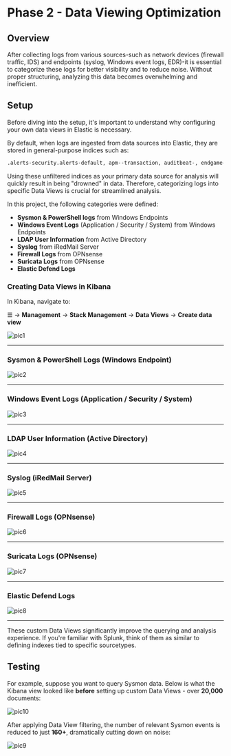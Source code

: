 # Phase 2 - Data Viewing Optimization

## Overview

After collecting logs from various sources-such as network devices (firewall traffic, IDS) and endpoints (syslog, Windows event logs, EDR)-it is essential to categorize these logs for better visibility and to reduce noise. Without proper structuring, analyzing this data becomes overwhelming and inefficient.

## Setup

Before diving into the setup, it's important to understand why configuring your own data views in Elastic is necessary.

By default, when logs are ingested from data sources into Elastic, they are stored in general-purpose indices such as:

```bash
.alerts-security.alerts-default, apm--transaction, auditbeat-, endgame-,filebeat-, logs-, packetbeat-, traces-apm, winlogbeat-*,-elastic-cloud-logs-
```


Using these unfiltered indices as your primary data source for analysis will quickly result in being "drowned" in data. Therefore, categorizing logs into specific Data Views is crucial for streamlined analysis.

In this project, the following categories were defined:

- **Sysmon & PowerShell logs** from Windows Endpoints  
- **Windows Event Logs** (Application / Security / System) from Windows Endpoints  
- **LDAP User Information** from Active Directory  
- **Syslog** from iRedMail Server  
- **Firewall Logs** from OPNsense  
- **Suricata Logs** from OPNsense  
- **Elastic Defend Logs**

### Creating Data Views in Kibana

In Kibana, navigate to:

☰ → **Management** → **Stack Management** → **Data Views** → **Create data view**

![pic1](/images/elasticsiem/pic1.png)

---

### Sysmon & PowerShell Logs (Windows Endpoint)

![pic2](/images/elasticsiem/pic2.png)

---

### Windows Event Logs (Application / Security / System)

![pic3](/images/elasticsiem/pic3.png)

---

### LDAP User Information (Active Directory)

![pic4](/images/elasticsiem/pic4.png)

---

### Syslog (iRedMail Server)

![pic5](/images/elasticsiem/pic5.png)

---

### Firewall Logs (OPNsense)

![pic6](/images/elasticsiem/pic6.png)

---

### Suricata Logs (OPNsense)

![pic7](/images/elasticsiem/pic7.png)

---

### Elastic Defend Logs

![pic8](/images/elasticsiem/pic8.png)

---

These custom Data Views significantly improve the querying and analysis experience. If you're familiar with Splunk, think of them as similar to defining indexes tied to specific sourcetypes.

## Testing

For example, suppose you want to query Sysmon data. Below is what the Kibana view looked like **before** setting up custom Data Views - over **20,000** documents:

![pic10](/images/elasticsiem/pic10.png)

After applying Data View filtering, the number of relevant Sysmon events is reduced to just **160+**, dramatically cutting down on noise:

![pic9](/images/elasticsiem/pic9.png)
